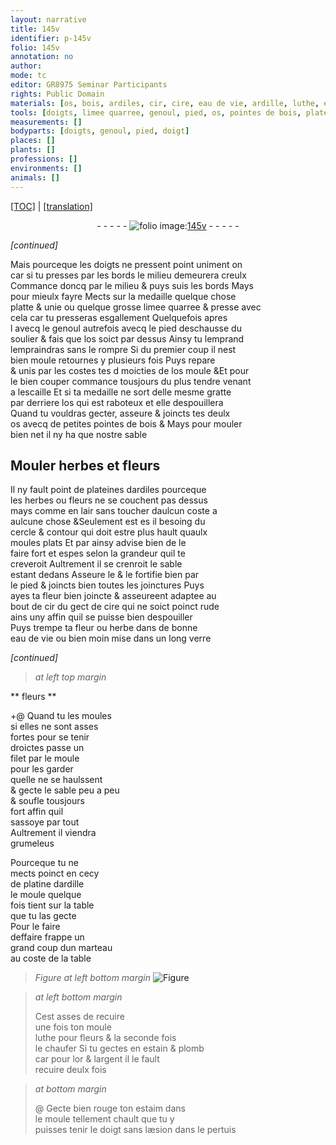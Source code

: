 ```yaml
---
layout: narrative
title: 145v
identifier: p-145v
folio: 145v
annotation: no
author:
mode: tc
editor: GR8975 Seminar Participants
rights: Public Domain
materials: [os, bois, ardiles, cir, cire, eau de vie, ardille, luthe, estain, plomb, or, argent, estaim]
tools: [doigts, limee quarree, genoul, pied, os, pointes de bois, plateines dardiles, cercle, contour, moules plats, long verre, filet, moule, platine dardille, table, marteau, doigt]
measurements: []
bodyparts: [doigts, genoul, pied, doigt]
places: []
plants: []
professions: []
environments: []
animals: []
---
```


 <p><a href="{{ site.baseurl }}/diplomatic/">[TOC]</a> | <a href="{{ site.baseurl }}/texts/p-145v_tl/" target="_blank">[translation]</a></p><div class="folio" align="center">- - - - - <a href="http://gallica.bnf.fr/ark:/12148/btv1b10500001g/f296.image" target="_blank"><img src="https://cu-mkp.github.io/2017-workshop-edition/assets/photo-icon.png" alt="folio image: " style="display:inline-block; margin-bottom:-3px;"/>145v</a> - - - - - </div>  
 
*[continued]*
  
Mais <span class="del">pourceque</span> les <span class="tl"><span class="bp">doigts</span></span> ne pressent point uniment <span class="del">on</span><br/> car si tu presses par les bords le milieu demeurera creulx<br/> Commance doncq par le milieu & puys suis les bords Mays<br/> pour mieulx fayre Mects sur la medaille quelque chose<br/> platte & unie ou quelque grosse <span class="tl">lime<span class="del">e</span> quarree</span> & presse avec<br/> cela car tu presseras esgallement Quelquefois <span class="del">apres</span><br/> <span class="del">l</span> avecq le <span class="tl"><span class="bp">genoul</span></span> autrefois avecq le <span class="tl"><span class="bp">pied</span></span> deschausse du<br/> soulier & fais que l<span class="tl"><span class="m">os</span></span> soict par dessus Ainsy tu <span class="del">lemprand</span><br/> lempraindras sans le rompre Si du premier coup il nest<br/> bien moule retournes y plusieurs fois Puys repare<br/> & unis par les costes tes <span class="del">d</span> moicties de l<span class="tl"><span class="m">os</span></span> moule <span class="del">&</span>Et pour<br/> le bien couper commance tousjours du plus tendre vena<span class="exp">n</span>t<br/> a lescaille Et si ta medaille ne sort delle mesme gratte<br/> par derriere l<span class="tl"><span class="m">os</span></span> qui est raboteux et elle despouillera<br/> Quand tu vouldras gecter, asseure & joincts tes deulx<br/> <span class="tl"><span class="m">os</span></span> avecq de petites <span class="tl">pointes de <span class="m">bois</span></span> & Mays pour mouler<br/> bien net il ny ha que nostre sable
 
 
  

## Mouler herbes et fleurs

 
Il ny fault point de <span class="tl">plateines d<span class="m">ardiles</span></span> pourceque<br/> les herbes ou fleurs ne se couchent pas dessus<br/> mays co<span class="exp">mm</span>e en lair sans toucher daulcun coste a<br/> aulcune chose <span class="del">&</span>Seulement est <span class="del">es</span> il besoing du<br/> <span class="tl">cercle</span> & <span class="tl">contour</span> qui doit estre plus hault quaulx<br/> <span class="tl">moules plats</span> Et par ainsy advise bien de le<br/> faire fort et espes selon la grandeur quil te<br/> creveroit Aultrement il se crenroit le sable<br/> estant dedans Asseure le & le fortifie bien par<br/> le pied & joincts bien toutes les joinctures Puys<br/> ayes ta fleur bien joincte & asseure<span class="exp">ent</span> adaptee au<br/> bout <span class="del">de <span class="m">cir</span></span> du gect de <span class="m">cire</span> qui ne soict poinct rude<br/> ains uny affin quil se puisse bien despouiller<br/> Puys trempe ta fleur ou herbe dans de bonne<br/> <span class="m">eau de vie</span> <span class="del">ou bien moin</span> mise dans un <span class="tl">long verre</span>
 
*[continued]*
 
 
> *at left top margin*
> 
> 
>    

** fleurs **

 \+@ 
Quand tu les moules<br/> si elles ne sont asses<br/> fortes pour se tenir<br/> droictes passe un<br/> <span class="tl">filet</span> par le <span class="tl">moule</span><br/> pour les garder<br/> quelle ne se haulssent<br/> & gecte le sable peu a peu<br/> & soufle tousjours<br/> fort affin quil<br/> sassoye par tout<br/> Aultrement il viendra<br/> grumeleus
 
 Pourceque tu ne<br/> mects poinct en cecy<br/> de <span class="tl">platine d<span class="m">ardille</span></span><br/> le <span class="tl">moule</span> quelque<br/> fois tient sur la <span class="tl">table</span><br/> que tu las gecte<br/> Pour le faire<br/> deffaire frappe un<br/> grand coup dun <span class="tl">marteau</span><br/> au coste de la <span class="tl">table</span>
 
 
> *Figure*
> *at left bottom margin*
> <a href="https://drive.google.com/open?id=0B9-oNrvWdlO5b1FOQ1Z5b1J3TWc" target="_blank"><img src="https://cu-mkp.github.io/GR8975-edition/assets/photo-icon.png" alt="Figure" style="display:inline-block; margin-bottom:-3px;"/></a>
 
> *at left bottom margin*
> 
> 
>   Cest asses de recuire<br/> une fois ton <span class="tl">moule</span><br/> <span class="m">luthe</span> pour fleurs & la seconde fois<br/> le chaufer Si tu gectes en <span class="m">estain</span> & <span class="m">plomb</span><br/> car pour l<span class="m">or</span> & l<span class="m">argent</span> il le fault<br/> recuire deulx fois
 
> *at bottom margin*
> 
> 
>  @ Gecte bien rouge ton <span class="m">estaim</span> dans<br/> le <span class="tl">moule</span> <span class="sn">tellem<span class="exp">ent</span> chault que tu y<br/> puisses tenir le <span class="tl"><span class="bp">doigt</span></span> sans læsion dans le pertuis</span>
 